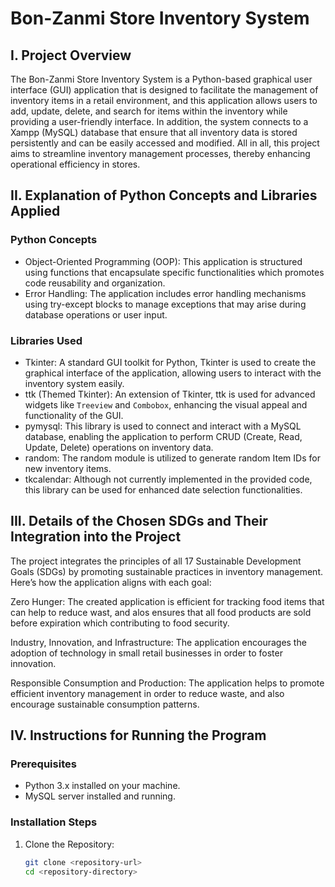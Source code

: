 # Bon-Zanmi Store Inventory System

## I. Project Overview

The Bon-Zanmi Store Inventory System is a Python-based graphical user interface (GUI) application that is designed to facilitate the management of inventory items in a retail environment, and this application allows users to add, update, delete, and search for items within the inventory while providing a user-friendly interface. In addition, the system connects to a Xampp (MySQL) database that ensure that all inventory data is stored persistently and can be easily accessed and modified. All in all, this project aims to streamline inventory management processes, thereby enhancing operational efficiency in stores.

## II. Explanation of Python Concepts and Libraries Applied

### Python Concepts
- Object-Oriented Programming (OOP): This application is structured using functions that encapsulate specific functionalities which promotes code reusability and organization.
- Error Handling: The application includes error handling mechanisms using try-except blocks to manage exceptions that may arise during database operations or user input.

### Libraries Used
- Tkinter: A standard GUI toolkit for Python, Tkinter is used to create the graphical interface of the application, allowing users to interact with the inventory system easily.
- ttk (Themed Tkinter): An extension of Tkinter, ttk is used for advanced widgets like `Treeview` and `Combobox`, enhancing the visual appeal and functionality of the GUI.
- pymysql: This library is used to connect and interact with a MySQL database, enabling the application to perform CRUD (Create, Read, Update, Delete) operations on inventory data.
- random: The random module is utilized to generate random Item IDs for new inventory items.
- tkcalendar: Although not currently implemented in the provided code, this library can be used for enhanced date selection functionalities.

## III. Details of the Chosen SDGs and Their Integration into the Project

The project integrates the principles of all 17 Sustainable Development Goals (SDGs) by promoting sustainable practices in inventory management. Here’s how the application aligns with each goal:

Zero Hunger: The created application is efficient for tracking food items that can help to reduce wast,  and alos ensures that all food products are sold before expiration which contributing to food security.

Industry, Innovation, and Infrastructure: The application encourages the adoption of technology in small retail businesses in order to foster innovation.

Responsible Consumption and Production: The application helps to promote efficient inventory management in order to reduce waste, and also encourage sustainable consumption patterns.

## IV. Instructions for Running the Program

### Prerequisites
- Python 3.x installed on your machine.
- MySQL server installed and running.

### Installation Steps
1. Clone the Repository:
   ```bash
   git clone <repository-url>
   cd <repository-directory>
